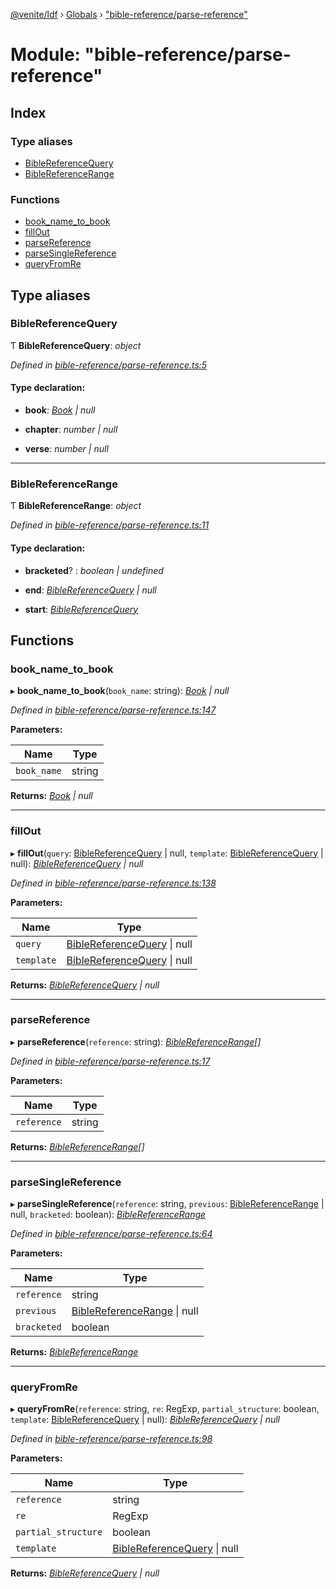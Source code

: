 [@venite/ldf](../README.md) › [Globals](../globals.md) › ["bible-reference/parse-reference"](_bible_reference_parse_reference_.md)

# Module: "bible-reference/parse-reference"

## Index

### Type aliases

* [BibleReferenceQuery](_bible_reference_parse_reference_.md#biblereferencequery)
* [BibleReferenceRange](_bible_reference_parse_reference_.md#biblereferencerange)

### Functions

* [book_name_to_book](_bible_reference_parse_reference_.md#book_name_to_book)
* [fillOut](_bible_reference_parse_reference_.md#fillout)
* [parseReference](_bible_reference_parse_reference_.md#parsereference)
* [parseSingleReference](_bible_reference_parse_reference_.md#parsesinglereference)
* [queryFromRe](_bible_reference_parse_reference_.md#queryfromre)

## Type aliases

###  BibleReferenceQuery

Ƭ **BibleReferenceQuery**: *object*

*Defined in [bible-reference/parse-reference.ts:5](https://github.com/gbj/venite/blob/20ff960c/ldf/src/bible-reference/parse-reference.ts#L5)*

#### Type declaration:

* **book**: *[Book](../enums/_bible_reference_book_.book.md) | null*

* **chapter**: *number | null*

* **verse**: *number | null*

___

###  BibleReferenceRange

Ƭ **BibleReferenceRange**: *object*

*Defined in [bible-reference/parse-reference.ts:11](https://github.com/gbj/venite/blob/20ff960c/ldf/src/bible-reference/parse-reference.ts#L11)*

#### Type declaration:

* **bracketed**? : *boolean | undefined*

* **end**: *[BibleReferenceQuery](_bible_reference_parse_reference_.md#biblereferencequery) | null*

* **start**: *[BibleReferenceQuery](_bible_reference_parse_reference_.md#biblereferencequery)*

## Functions

###  book_name_to_book

▸ **book_name_to_book**(`book_name`: string): *[Book](../enums/_bible_reference_book_.book.md) | null*

*Defined in [bible-reference/parse-reference.ts:147](https://github.com/gbj/venite/blob/20ff960c/ldf/src/bible-reference/parse-reference.ts#L147)*

**Parameters:**

Name | Type |
------ | ------ |
`book_name` | string |

**Returns:** *[Book](../enums/_bible_reference_book_.book.md) | null*

___

###  fillOut

▸ **fillOut**(`query`: [BibleReferenceQuery](_bible_reference_parse_reference_.md#biblereferencequery) | null, `template`: [BibleReferenceQuery](_bible_reference_parse_reference_.md#biblereferencequery) | null): *[BibleReferenceQuery](_bible_reference_parse_reference_.md#biblereferencequery) | null*

*Defined in [bible-reference/parse-reference.ts:138](https://github.com/gbj/venite/blob/20ff960c/ldf/src/bible-reference/parse-reference.ts#L138)*

**Parameters:**

Name | Type |
------ | ------ |
`query` | [BibleReferenceQuery](_bible_reference_parse_reference_.md#biblereferencequery) &#124; null |
`template` | [BibleReferenceQuery](_bible_reference_parse_reference_.md#biblereferencequery) &#124; null |

**Returns:** *[BibleReferenceQuery](_bible_reference_parse_reference_.md#biblereferencequery) | null*

___

###  parseReference

▸ **parseReference**(`reference`: string): *[BibleReferenceRange](_bible_reference_parse_reference_.md#biblereferencerange)[]*

*Defined in [bible-reference/parse-reference.ts:17](https://github.com/gbj/venite/blob/20ff960c/ldf/src/bible-reference/parse-reference.ts#L17)*

**Parameters:**

Name | Type |
------ | ------ |
`reference` | string |

**Returns:** *[BibleReferenceRange](_bible_reference_parse_reference_.md#biblereferencerange)[]*

___

###  parseSingleReference

▸ **parseSingleReference**(`reference`: string, `previous`: [BibleReferenceRange](_bible_reference_parse_reference_.md#biblereferencerange) | null, `bracketed`: boolean): *[BibleReferenceRange](_bible_reference_parse_reference_.md#biblereferencerange)*

*Defined in [bible-reference/parse-reference.ts:64](https://github.com/gbj/venite/blob/20ff960c/ldf/src/bible-reference/parse-reference.ts#L64)*

**Parameters:**

Name | Type |
------ | ------ |
`reference` | string |
`previous` | [BibleReferenceRange](_bible_reference_parse_reference_.md#biblereferencerange) &#124; null |
`bracketed` | boolean |

**Returns:** *[BibleReferenceRange](_bible_reference_parse_reference_.md#biblereferencerange)*

___

###  queryFromRe

▸ **queryFromRe**(`reference`: string, `re`: RegExp, `partial_structure`: boolean, `template`: [BibleReferenceQuery](_bible_reference_parse_reference_.md#biblereferencequery) | null): *[BibleReferenceQuery](_bible_reference_parse_reference_.md#biblereferencequery) | null*

*Defined in [bible-reference/parse-reference.ts:98](https://github.com/gbj/venite/blob/20ff960c/ldf/src/bible-reference/parse-reference.ts#L98)*

**Parameters:**

Name | Type |
------ | ------ |
`reference` | string |
`re` | RegExp |
`partial_structure` | boolean |
`template` | [BibleReferenceQuery](_bible_reference_parse_reference_.md#biblereferencequery) &#124; null |

**Returns:** *[BibleReferenceQuery](_bible_reference_parse_reference_.md#biblereferencequery) | null*
